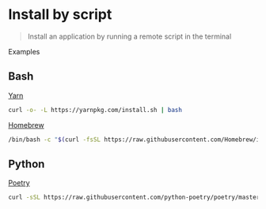 # Install by script
> Install an application by running a remote script in the terminal

Examples

## Bash

[Yarn](https://classic.yarnpkg.com/en/docs/install#mac-stable)

```sh
curl -o- -L https://yarnpkg.com/install.sh | bash
```

[Homebrew](https://brew.sh/)

```sh
/bin/bash -c "$(curl -fsSL https://raw.githubusercontent.com/Homebrew/install/master/install.sh)"
```


## Python

[Poetry](https://github.com/python-poetry/poetry)

```sh
curl -sSL https://raw.githubusercontent.com/python-poetry/poetry/master/get-poetry.py | python
```
<!--stackedit_data:
eyJoaXN0b3J5IjpbLTY4MDU1MTQ5NV19
-->